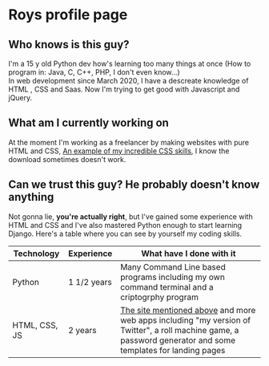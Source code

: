 # Roys profile page

## Who knows is this guy?

I'm a 15 y old Python dev how's learning too many things at once (How to program in: Java, C, C++, PHP, I don't even know...)  
In web development since March 2020, I have a descreate knowledge of HTML , CSS and Saas. Now I'm trying to get good with Javascript and jQuery.  

## What am I currently working on

At the moment I'm working as a freelancer by making websites with pure HTML and CSS, 
[An example of my incredible CSS skills](https://roysmanfohub.web.app), I know the download sometimes doesn't work.

## Can we trust this guy? He probably doesn't know anything

Not gonna lie, __you're actually right__, but I've gained some experience with HTML and CSS and I've also mastered Python enough to start learning Django. Here's a 
table where you can see by yourself my coding skills.

Technology | Experience | What have I done with it
------------ | ------------ | ------------
Python | 1 1/2 years | Many Command Line based programs including my own command terminal and a criptogrphy program
HTML, CSS, JS | 2 years | [The site mentioned above](https://roysmanfohub.web.app) and more web apps including "my version of Twitter", a roll machine game, a password generator and some templates for landing pages

<!---
R0ysM/R0ysM is a ✨ special ✨ repository because its `README.md` (this file) appears on your GitHub profile.
You can click the Preview link to take a look at your changes.
--->
